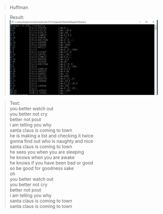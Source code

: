 > Huffman

> Result:<br />
> ![alt text](https://github.com/YiTingLee/Huffman/blob/master/result.PNG)

> Text: <br />
> you better watch out<br />
> you better not cry<br />
> better not pout<br />
> i am telling you why<br />
> santa claus is coming to town<br />
> he is making a list and checking it twice<br />
> gonna find out who is naughty and nice<br />
> santa claus is coming to town<br />
> he sees you when you are sleeping<br />
> he knows when you are awake<br />
> he knows if you have been bad or good<br />
> so be good for goodness sake<br />
> oh<br />
> you better watch out<br />
> you better not cry<br />
> better not pout<br />
> i am telling you why<br />
> santa claus is coming to town<br />
> santa claus is coming to town<br />

